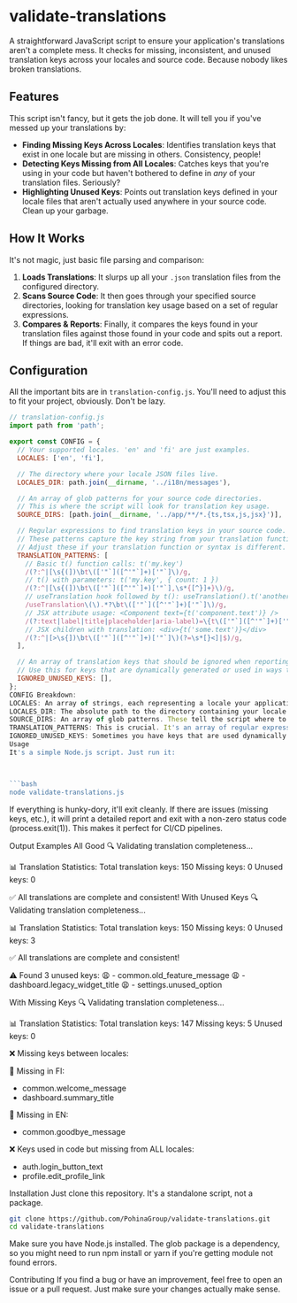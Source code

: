 # validate-translations

A straightforward JavaScript script to ensure your application's translations aren't a complete mess. It checks for missing, inconsistent, and unused translation keys across your locales and source code. Because nobody likes broken translations.

## Features

This script isn't fancy, but it gets the job done. It will tell you if you've messed up your translations by:

*   **Finding Missing Keys Across Locales**: Identifies translation keys that exist in one locale but are missing in others. Consistency, people!
*   **Detecting Keys Missing from All Locales**: Catches keys that you're using in your code but haven't bothered to define in *any* of your translation files. Seriously?
*   **Highlighting Unused Keys**: Points out translation keys defined in your locale files that aren't actually used anywhere in your source code. Clean up your garbage.

## How It Works

It's not magic, just basic file parsing and comparison:

1.  **Loads Translations**: It slurps up all your `.json` translation files from the configured directory.
2.  **Scans Source Code**: It then goes through your specified source directories, looking for translation key usage based on a set of regular expressions.
3.  **Compares & Reports**: Finally, it compares the keys found in your translation files against those found in your code and spits out a report. If things are bad, it'll exit with an error code.

## Configuration

All the important bits are in `translation-config.js`. You'll need to adjust this to fit your project, obviously. Don't be lazy.

```javascript
// translation-config.js
import path from 'path';

export const CONFIG = {
  // Your supported locales. 'en' and 'fi' are just examples.
  LOCALES: ['en', 'fi'],

  // The directory where your locale JSON files live.
  LOCALES_DIR: path.join(__dirname, '../i18n/messages'),

  // An array of glob patterns for your source code directories.
  // This is where the script will look for translation key usage.
  SOURCE_DIRS: [path.join(__dirname, '../app/**/*.{ts,tsx,js,jsx}')],

  // Regular expressions to find translation keys in your source code.
  // These patterns capture the key string from your translation function calls.
  // Adjust these if your translation function or syntax is different.
  TRANSLATION_PATTERNS: [
    // Basic t() function calls: t('my.key')
    /(?:^|[\s{(])\bt\(['"`]([^'"`]+)['"`]\)/g,
    // t() with parameters: t('my.key', { count: 1 })
    /(?:^|[\s{(])\bt\(['"`]([^'"`]+)['"`],\s*{[^}]+}\)/g,
    // useTranslation hook followed by t(): useTranslation().t('another.key')
    /useTranslation\(\).*?\bt\(['"`]([^'"`]+)['"`]\)/g,
    // JSX attribute usage: <Component text={t('component.text')} />
    /(?:text|label|title|placeholder|aria-label)=\{t\(['"`]([^'"`]+)['"`]\)\}/g,
    // JSX children with translation: <div>{t('some.text')}</div>
    /(?:^|[>\s{])\bt\(['"`]([^'"`]+)['"`]\)(?=\s*[}<]|$)/g,
  ],

  // An array of translation keys that should be ignored when reporting unused keys.
  // Use this for keys that are dynamically generated or used in ways the regex can't catch.
  IGNORED_UNUSED_KEYS: [],
};
CONFIG Breakdown:
LOCALES: An array of strings, each representing a locale your application supports (e.g., ['en', 'fr', 'de']).
LOCALES_DIR: The absolute path to the directory containing your locale JSON files (e.g., en.json, fi.json).
SOURCE_DIRS: An array of glob patterns. These tell the script where to look for your application's source code files (.js, .jsx, .ts, .tsx, etc.) that might contain translation calls.
TRANSLATION_PATTERNS: This is crucial. It's an array of regular expressions. Each regex should be designed to capture the translation key string from your code. The script expects the key to be in the first capturing group (match[1]). Adjust these if your translation library or syntax differs.
IGNORED_UNUSED_KEYS: Sometimes you have keys that are used dynamically or in ways the regex can't detect. Add those keys here to prevent them from being reported as "unused."
Usage
It's a simple Node.js script. Just run it:



```bash
node validate-translations.js
```
If everything is hunky-dory, it'll exit cleanly. If there are issues (missing keys, etc.), it will print a detailed report and exit with a non-zero status code (process.exit(1)). This makes it perfect for CI/CD pipelines.

Output Examples
All Good
🔍 Validating translation completeness...

📊 Translation Statistics:
Total translation keys: 150
Missing keys: 0
Unused keys: 0

✅ All translations are complete and consistent!
With Unused Keys
🔍 Validating translation completeness...

📊 Translation Statistics:
Total translation keys: 150
Missing keys: 0
Unused keys: 3

✅ All translations are complete and consistent!

⚠️  Found 3 unused keys:
😩  - common.old_feature_message
😩  - dashboard.legacy_widget_title
😩  - settings.unused_option

With Missing Keys
🔍 Validating translation completeness...

📊 Translation Statistics:
Total translation keys: 147
Missing keys: 5
Unused keys: 0

❌ Missing keys between locales:

📝 Missing in FI:
  - common.welcome_message
  - dashboard.summary_title

📝 Missing in EN:
  - common.goodbye_message

❌ Keys used in code but missing from ALL locales:

  - auth.login_button_text
  - profile.edit_profile_link

Installation
Just clone this repository. It's a standalone script, not a package.



```bash
git clone https://github.com/PohinaGroup/validate-translations.git
cd validate-translations
```
Make sure you have Node.js installed. The glob package is a dependency, so you might need to run npm install or yarn if you're getting module not found errors.

Contributing
If you find a bug or have an improvement, feel free to open an issue or a pull request. Just make sure your changes actually make sense.

